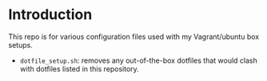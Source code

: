 # Introduction
This repo is for various configuration files used with my Vagrant/ubuntu box setups.
* `dotfile_setup.sh`:  removes any out-of-the-box dotfiles that would clash with dotfiles
listed in this repository.
